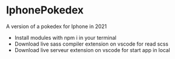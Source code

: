 # IphonePokedex

A version of a pokedex for Iphone in 2021 

- Install modules with npm i in your terminal
- Download live sass compiler extension on vscode for read scss
- Download live serveur extension on vscode for start app in local
